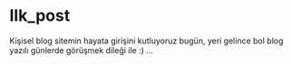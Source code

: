 # Ilk_post


Kişisel blog sitemin hayata girişini kutluyoruz bugün, yeri gelince bol blog yazılı günlerde görüşmek dileği ile :) ... 
